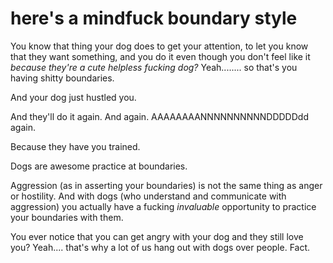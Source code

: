 
# here's a mindfuck boundary style

You know that thing your dog does to get your attention, to let you know that they want something, and you do it even though you don't feel like it *because they're a cute helpless fucking dog?* Yeah........ so that's you having shitty boundaries.

And your dog just hustled you.

And they'll do it again. And again. AAAAAAAANNNNNNNNNNDDDDDdd again.

Because they have you trained.

Dogs are awesome practice at boundaries. 

Aggression (as in asserting your boundaries) is not the same thing as anger or hostility. And with dogs (who understand and communicate with aggression) you actually have a fucking *invaluable* opportunity to practice your boundaries with them. 

You ever notice that you can get angry with your dog and they still love you? Yeah.... that's why a lot of us hang out with dogs over people. Fact.
